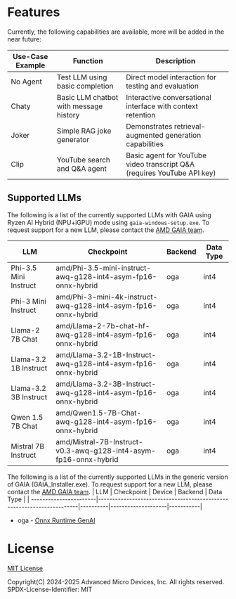 # Features

Currently, the following capabilities are available, more will be added in the near future:

| Use-Case Example   | Function                                 | Description                                                     |
| ------------------ | ---------------------------------------- | --------------------------------------------------------------- |
| No Agent           | Test LLM using basic completion          | Direct model interaction for testing and evaluation             |
| Chaty              | Basic LLM chatbot with message history | Interactive conversational interface with context retention     |
| Joker              | Simple RAG joke generator                | Demonstrates retrieval-augmented generation capabilities        |
| Clip               | YouTube search and Q&A agent             | Basic agent for YouTube video transcript Q&A (requires YouTube API key) |

## Supported LLMs

The following is a list of the currently supported LLMs with GAIA using Ryzen AI Hybrid (NPU+iGPU) mode using `gaia-windows-setup.exe`. To request support for a new LLM, please contact the [AMD GAIA team](mailto:gaia@amd.com).

| LLM                    | Checkpoint                                                            | Backend            | Data Type |
| -----------------------|-----------------------------------------------------------------------|--------------------|-----------|
| Phi-3.5 Mini Instruct  | amd/Phi-3.5-mini-instruct-awq-g128-int4-asym-fp16-onnx-hybrid         | oga                | int4      |
| Phi-3 Mini Instruct    | amd/Phi-3-mini-4k-instruct-awq-g128-int4-asym-fp16-onnx-hybrid        | oga                | int4      |
| Llama-2 7B Chat        | amd/Llama-2-7b-chat-hf-awq-g128-int4-asym-fp16-onnx-hybrid            | oga                | int4      |
| Llama-3.2 1B Instruct  | amd/Llama-3.2-1B-Instruct-awq-g128-int4-asym-fp16-onnx-hybrid         | oga                | int4      |
| Llama-3.2 3B Instruct  | amd/Llama-3.2-3B-Instruct-awq-g128-int4-asym-fp16-onnx-hybrid         | oga                | int4      |
| Qwen 1.5 7B Chat       | amd/Qwen1.5-7B-Chat-awq-g128-int4-asym-fp16-onnx-hybrid               | oga                | int4      |
| Mistral 7B Instruct    | amd/Mistral-7B-Instruct-v0.3-awq-g128-int4-asym-fp16-onnx-hybrid      | oga                | int4      |

The following is a list of the currently supported LLMs in the generic version of GAIA (GAIA_Installer.exe). To request support for a new LLM, please contact the [AMD GAIA team](mailto:gaia@amd.com).
| LLM                    | Checkpoint                                                            | Device   | Backend            | Data Type |
| -----------------------|-----------------------------------------------------------------------|----------|--------------------|-----------|

* oga - [Onnx Runtime GenAI](https://github.com/microsoft/onnxruntime-genai)

# License

[MIT License](../LICENSE.md)

Copyright(C) 2024-2025 Advanced Micro Devices, Inc. All rights reserved.
SPDX-License-Identifier: MIT